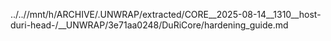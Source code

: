 ../..//mnt/h/ARCHIVE/.UNWRAP/extracted/CORE__2025-08-14__1310__host-duri-head-/__UNWRAP/3e71aa0248/DuRiCore/hardening_guide.md